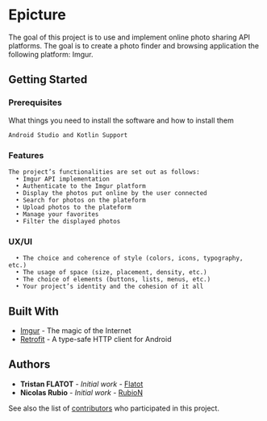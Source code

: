 # Epicture

The goal of this project is to use and implement online photo sharing API platforms.
The goal is to create a photo finder and browsing application the following platform: Imgur.

## Getting Started

### Prerequisites

What things you need to install the software and how to install them

```
Android Studio and Kotlin Support
```

### Features

```
The project’s functionalities are set out as follows:
  • Imgur API implementation
  • Authenticate to the Imgur platform
  • Display the photos put online by the user connected
  • Search for photos on the plateform
  • Upload photos to the plateform
  • Manage your favorites
  • Filter the displayed photos
```
  
### UX/UI

```
  • The choice and coherence of style (colors, icons, typography, etc.)
  • The usage of space (size, placement, density, etc.)
  • The choice of elements (buttons, lists, menus, etc.)
  • Your project’s identity and the cohesion of it all
```

## Built With

* [Imgur](https://imgur.com/) - The magic of the Internet
* [Retrofit](https://square.github.io/retrofit/) - A type-safe HTTP client for Android

## Authors

* **Tristan FLATOT** - *Initial work* - [Flatot](https://github.com/Flatot)
* **Nicolas Rubio** - *Initial work* - [RubioN](https://github.com/RubioN)

See also the list of [contributors](https://github.com/your/project/contributors) who participated in this project.
